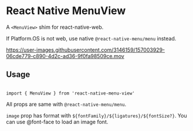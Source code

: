 # React Native MenuView

A `<MenuView>` shim for react-native-web. 

If Platform.OS is not web, use native `@react-native-menu/menu` instead.


https://user-images.githubusercontent.com/3146159/157003929-06cde779-c890-4d2c-ad36-9f0fa98509ce.mov



## Usage

```tsx

import { MenuView } from 'react-native-menu-view'

```

All props are same with `@react-native-menu/menu`. 

`image` prop has format with `${fontFamily}/${ligatures}/${fontSize?}`. You can use @font-face to 
load an image font.